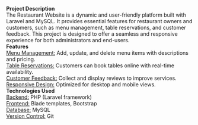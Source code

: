 <b>Project Description</b> <br>
The Restaurant Website is a dynamic and user-friendly platform built with Laravel and MySQL. It provides essential features for restaurant owners and customers, such as menu management, table reservations, and customer feedback. This project is designed to offer a seamless and responsive experience for both administrators and end-users. <br>
<b>Features</b> <br>
<u>Menu Management:</u> Add, update, and delete menu items with descriptions and pricing. <br>
<u>Table Reservations:</u> Customers can book tables online with real-time availability. <br>
<u>Customer Feedback:</u> Collect and display reviews to improve services. <br>
<u>Responsive Design:</u> Optimized for desktop and mobile views. <br>
<b>Technologies Used</b> <br>
<u>Backend:</u> PHP (Laravel framework) <br>
<u>Frontend:</u> Blade templates, Bootstrap <br>
<u>Database:</u> MySQL <br>
<u>Version Control:</u> Git <br>
